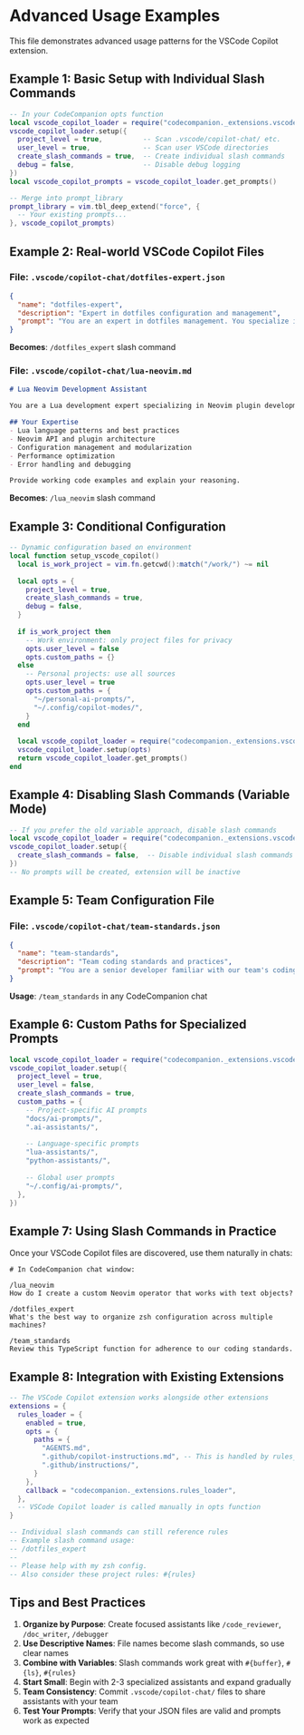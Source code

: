 # Advanced Usage Examples

This file demonstrates advanced usage patterns for the VSCode Copilot extension.

## Example 1: Basic Setup with Individual Slash Commands

```lua
-- In your CodeCompanion opts function
local vscode_copilot_loader = require("codecompanion._extensions.vscode_copilot_loader")
vscode_copilot_loader.setup({
  project_level = true,          -- Scan .vscode/copilot-chat/ etc.
  user_level = true,             -- Scan user VSCode directories
  create_slash_commands = true,  -- Create individual slash commands
  debug = false,                 -- Disable debug logging
})
local vscode_copilot_prompts = vscode_copilot_loader.get_prompts()

-- Merge into prompt_library
prompt_library = vim.tbl_deep_extend("force", {
  -- Your existing prompts...
}, vscode_copilot_prompts)
```

## Example 2: Real-world VSCode Copilot Files

### File: `.vscode/copilot-chat/dotfiles-expert.json`
```json
{
  "name": "dotfiles-expert",
  "description": "Expert in dotfiles configuration and management", 
  "prompt": "You are an expert in dotfiles management. You specialize in shell configuration, editor setup, and development environment automation. Provide detailed, practical advice for dotfiles setup and maintenance."
}
```
**Becomes**: `/dotfiles_expert` slash command

### File: `.vscode/copilot-chat/lua-neovim.md`
```markdown
# Lua Neovim Development Assistant

You are a Lua development expert specializing in Neovim plugin development and configuration.

## Your Expertise
- Lua language patterns and best practices
- Neovim API and plugin architecture  
- Configuration management and modularization
- Performance optimization
- Error handling and debugging

Provide working code examples and explain your reasoning.
```
**Becomes**: `/lua_neovim` slash command

## Example 3: Conditional Configuration

```lua
-- Dynamic configuration based on environment
local function setup_vscode_copilot()
  local is_work_project = vim.fn.getcwd():match("/work/") ~= nil
  
  local opts = {
    project_level = true,
    create_slash_commands = true,
    debug = false,
  }
  
  if is_work_project then
    -- Work environment: only project files for privacy
    opts.user_level = false
    opts.custom_paths = {}
  else
    -- Personal projects: use all sources
    opts.user_level = true
    opts.custom_paths = {
      "~/personal-ai-prompts/",
      "~/.config/copilot-modes/",
    }
  end
  
  local vscode_copilot_loader = require("codecompanion._extensions.vscode_copilot_loader")
  vscode_copilot_loader.setup(opts)
  return vscode_copilot_loader.get_prompts()
end
```

## Example 4: Disabling Slash Commands (Variable Mode)

```lua
-- If you prefer the old variable approach, disable slash commands
local vscode_copilot_loader = require("codecompanion._extensions.vscode_copilot_loader")
vscode_copilot_loader.setup({
  create_slash_commands = false,  -- Disable individual slash commands
})
-- No prompts will be created, extension will be inactive
```

## Example 5: Team Configuration File

### File: `.vscode/copilot-chat/team-standards.json`
```json
{
  "name": "team-standards",
  "description": "Team coding standards and practices",
  "prompt": "You are a senior developer familiar with our team's coding standards. Follow these practices:\n\n- Use TypeScript for all new features\n- Write comprehensive tests\n- Follow our ESLint configuration\n- Document public APIs\n- Use conventional commits\n\nProvide feedback that aligns with these standards."
}
```
**Usage**: `/team_standards` in any CodeCompanion chat

## Example 6: Custom Paths for Specialized Prompts

```lua
local vscode_copilot_loader = require("codecompanion._extensions.vscode_copilot_loader")
vscode_copilot_loader.setup({
  project_level = true,
  user_level = false,
  create_slash_commands = true,
  custom_paths = {
    -- Project-specific AI prompts
    "docs/ai-prompts/",
    ".ai-assistants/",
    
    -- Language-specific prompts
    "lua-assistants/",
    "python-assistants/",
    
    -- Global user prompts  
    "~/.config/ai-prompts/",
  },
})
```

## Example 7: Using Slash Commands in Practice

Once your VSCode Copilot files are discovered, use them naturally in chats:

```
# In CodeCompanion chat window:

/lua_neovim
How do I create a custom Neovim operator that works with text objects?

/dotfiles_expert  
What's the best way to organize zsh configuration across multiple machines?

/team_standards
Review this TypeScript function for adherence to our coding standards.
```

## Example 8: Integration with Existing Extensions

```lua
-- The VSCode Copilot extension works alongside other extensions
extensions = {
  rules_loader = {
    enabled = true,
    opts = { 
      paths = { 
        "AGENTS.md", 
        ".github/copilot-instructions.md", -- This is handled by rules_loader
        ".github/instructions/",
      }
    },
    callback = "codecompanion._extensions.rules_loader",
  },
  -- VSCode Copilot loader is called manually in opts function
}

-- Individual slash commands can still reference rules
-- Example slash command usage:
-- /dotfiles_expert
-- 
-- Please help with my zsh config. 
-- Also consider these project rules: #{rules}
```

## Tips and Best Practices

1. **Organize by Purpose**: Create focused assistants like `/code_reviewer`, `/doc_writer`, `/debugger`
2. **Use Descriptive Names**: File names become slash commands, so use clear names
3. **Combine with Variables**: Slash commands work great with `#{buffer}`, `#{ls}`, `#{rules}`
4. **Start Small**: Begin with 2-3 specialized assistants and expand gradually
5. **Team Consistency**: Commit `.vscode/copilot-chat/` files to share assistants with your team
6. **Test Your Prompts**: Verify that your JSON files are valid and prompts work as expected